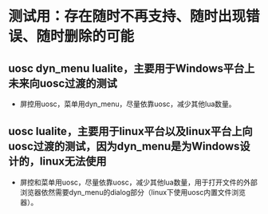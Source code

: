 # 测试用：存在随时不再支持、随时出现错误、随时删除的可能

## uosc dyn_menu lualite，主要用于Windows平台上未来向uosc过渡的测试
* 屏控用uosc，菜单用dyn_menu，尽量依靠uosc，减少其他lua数量。

## uosc lualite，主要用于linux平台以及linux平台上向uosc过渡的测试，因为dyn_menu是为Windows设计的，linux无法使用
* 屏控和菜单用uosc，尽量依靠uosc，减少其他lua数量，用于打开文件的外部浏览器依然需要dyn_menu的dialog部分（linux下使用uosc内置文件浏览器）。

